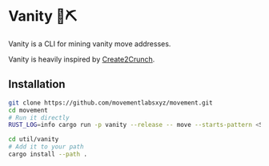 # Vanity 🧂⛏️

Vanity is a CLI for mining vanity move addresses.

Vanity is heavily inspired by [Create2Crunch](https://github.com/0age/create2crunch).

## Installation

```bash
git clone https://github.com/movementlabsxyz/movement.git
cd movement
# Run it directly
RUST_LOG=info cargo run -p vanity --release -- move --starts-pattern <STARTS_PATTERN> --ends-pattern <ENDS_PATTERN>

cd util/vanity
# Add it to your path
cargo install --path .
```
